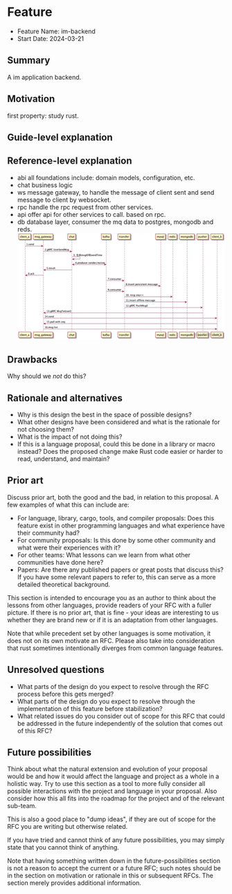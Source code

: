 # Feature
- Feature Name: im-backend
- Start Date: 2024-03-21

## Summary

A im application backend.

## Motivation

first property: study rust.

## Guide-level explanation

## Reference-level explanation

- abi
  all foundations include: domain models, configuration, etc.
- chat
  business logic
- ws
  message gateway, to handle the message of client sent and send message to client by websocket.
- rpc
  handle the rpc request from other services.
- api
  offer api for other services to call. based on rpc.
- db
  database layer, consumer the mq data to postgres, mongodb and reds.
  ![core flow](images/时序图.awebp)
## Drawbacks

Why should we *not* do this?

## Rationale and alternatives

- Why is this design the best in the space of possible designs?
- What other designs have been considered and what is the rationale for not choosing them?
- What is the impact of not doing this?
- If this is a language proposal, could this be done in a library or macro instead? Does the proposed change make Rust code easier or harder to read, understand, and maintain?

## Prior art

Discuss prior art, both the good and the bad, in relation to this proposal.
A few examples of what this can include are:

- For language, library, cargo, tools, and compiler proposals: Does this feature exist in other programming languages and what experience have their community had?
- For community proposals: Is this done by some other community and what were their experiences with it?
- For other teams: What lessons can we learn from what other communities have done here?
- Papers: Are there any published papers or great posts that discuss this? If you have some relevant papers to refer to, this can serve as a more detailed theoretical background.

This section is intended to encourage you as an author to think about the lessons from other languages, provide readers of your RFC with a fuller picture.
If there is no prior art, that is fine - your ideas are interesting to us whether they are brand new or if it is an adaptation from other languages.

Note that while precedent set by other languages is some motivation, it does not on its own motivate an RFC.
Please also take into consideration that rust sometimes intentionally diverges from common language features.

## Unresolved questions

- What parts of the design do you expect to resolve through the RFC process before this gets merged?
- What parts of the design do you expect to resolve through the implementation of this feature before stabilization?
- What related issues do you consider out of scope for this RFC that could be addressed in the future independently of the solution that comes out of this RFC?

## Future possibilities

Think about what the natural extension and evolution of your proposal would
be and how it would affect the language and project as a whole in a holistic
way. Try to use this section as a tool to more fully consider all possible
interactions with the project and language in your proposal.
Also consider how this all fits into the roadmap for the project
and of the relevant sub-team.

This is also a good place to "dump ideas", if they are out of scope for the
RFC you are writing but otherwise related.

If you have tried and cannot think of any future possibilities,
you may simply state that you cannot think of anything.

Note that having something written down in the future-possibilities section
is not a reason to accept the current or a future RFC; such notes should be
in the section on motivation or rationale in this or subsequent RFCs.
The section merely provides additional information.
